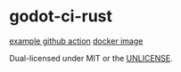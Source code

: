 # godot-ci-rust

[example github action](example-github-actions.yml)
[docker image](https://hub.docker.com/repository/docker/heraclitoqsaldanha/godot-ci-rust)

Dual-licensed under MIT or the [UNLICENSE](https://unlicense.org).
